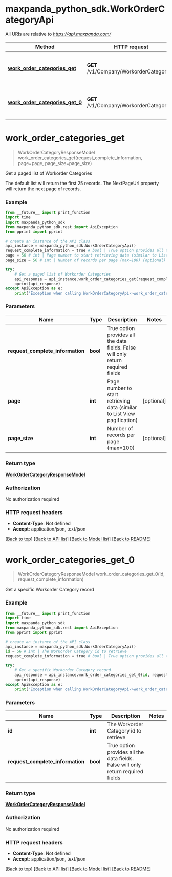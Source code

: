 # maxpanda_python_sdk.WorkOrderCategoryApi

All URIs are relative to *https://api.maxpanda.com/*

Method | HTTP request | Description
------------- | ------------- | -------------
[**work_order_categories_get**](WorkOrderCategoryApi.md#work_order_categories_get) | **GET** /v1/Company/WorkorderCategories | Get a paged list of Workorder Categories
[**work_order_categories_get_0**](WorkOrderCategoryApi.md#work_order_categories_get_0) | **GET** /v1/Company/WorkorderCategory/id | Get a specific Workorder Category record

# **work_order_categories_get**
> WorkOrderCategoryResponseModel work_order_categories_get(request_complete_information, page=page, page_size=page_size)

Get a paged list of Workorder Categories

The default list will return the first 25 records.  The NextPageUrl property will return the next page of records.

### Example
```python
from __future__ import print_function
import time
import maxpanda_python_sdk
from maxpanda_python_sdk.rest import ApiException
from pprint import pprint

# create an instance of the API class
api_instance = maxpanda_python_sdk.WorkOrderCategoryApi()
request_complete_information = true # bool | True option provides all the data fields. False will only return required fields
page = 56 # int | Page number to start retrieving data (similar to List View pagification) (optional)
page_size = 56 # int | Number of records per page (max=100) (optional)

try:
    # Get a paged list of Workorder Categories
    api_response = api_instance.work_order_categories_get(request_complete_information, page=page, page_size=page_size)
    pprint(api_response)
except ApiException as e:
    print("Exception when calling WorkOrderCategoryApi->work_order_categories_get: %s\n" % e)
```

### Parameters

Name | Type | Description  | Notes
------------- | ------------- | ------------- | -------------
 **request_complete_information** | **bool**| True option provides all the data fields. False will only return required fields | 
 **page** | **int**| Page number to start retrieving data (similar to List View pagification) | [optional] 
 **page_size** | **int**| Number of records per page (max&#x3D;100) | [optional] 

### Return type

[**WorkOrderCategoryResponseModel**](WorkOrderCategoryResponseModel.md)

### Authorization

No authorization required

### HTTP request headers

 - **Content-Type**: Not defined
 - **Accept**: application/json, text/json

[[Back to top]](#) [[Back to API list]](../README.md#documentation-for-api-endpoints) [[Back to Model list]](../README.md#documentation-for-models) [[Back to README]](../README.md)

# **work_order_categories_get_0**
> WorkOrderCategoryResponseModel work_order_categories_get_0(id, request_complete_information)

Get a specific Workorder Category record

### Example
```python
from __future__ import print_function
import time
import maxpanda_python_sdk
from maxpanda_python_sdk.rest import ApiException
from pprint import pprint

# create an instance of the API class
api_instance = maxpanda_python_sdk.WorkOrderCategoryApi()
id = 56 # int | The Workorder Category id to retrieve
request_complete_information = true # bool | True option provides all the data fields. False will only return required fields

try:
    # Get a specific Workorder Category record
    api_response = api_instance.work_order_categories_get_0(id, request_complete_information)
    pprint(api_response)
except ApiException as e:
    print("Exception when calling WorkOrderCategoryApi->work_order_categories_get_0: %s\n" % e)
```

### Parameters

Name | Type | Description  | Notes
------------- | ------------- | ------------- | -------------
 **id** | **int**| The Workorder Category id to retrieve | 
 **request_complete_information** | **bool**| True option provides all the data fields. False will only return required fields | 

### Return type

[**WorkOrderCategoryResponseModel**](WorkOrderCategoryResponseModel.md)

### Authorization

No authorization required

### HTTP request headers

 - **Content-Type**: Not defined
 - **Accept**: application/json, text/json

[[Back to top]](#) [[Back to API list]](../README.md#documentation-for-api-endpoints) [[Back to Model list]](../README.md#documentation-for-models) [[Back to README]](../README.md)

